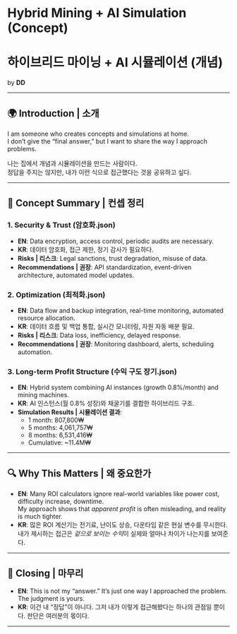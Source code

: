 # Hybrid Mining + AI Simulation (Concept)  
# 하이브리드 마이닝 + AI 시뮬레이션 (개념)

by **DD**

---

## 🌍 Introduction | 소개
I am someone who creates concepts and simulations at home.  
I don’t give the “final answer,” but I want to share the way I approach problems.  

나는 집에서 개념과 시뮬레이션을 만드는 사람이다.  
정답을 주지는 않지만, 내가 이런 식으로 접근했다는 것을 공유하고 싶다.  

---

## 📂 Concept Summary | 컨셉 정리

### 1. Security & Trust (암호화.json)  
- **EN**: Data encryption, access control, periodic audits are necessary.  
- **KR**: 데이터 암호화, 접근 제한, 정기 감사가 필요하다.  
- **Risks | 리스크**: Legal sanctions, trust degradation, misuse of data.  
- **Recommendations | 권장**: API standardization, event-driven architecture, automated model updates.  

### 2. Optimization (최적화.json)  
- **EN**: Data flow and backup integration, real-time monitoring, automated resource allocation.  
- **KR**: 데이터 흐름 및 백업 통합, 실시간 모니터링, 자원 자동 배분 필요.  
- **Risks | 리스크**: Data loss, inefficiency, delayed response.  
- **Recommendations | 권장**: Monitoring dashboard, alerts, scheduling automation.  

### 3. Long-term Profit Structure (수익 구도 장기.json)  
- **EN**: Hybrid system combining AI instances (growth 0.8%/month) and mining machines.  
- **KR**: AI 인스턴스(월 0.8% 성장)와 채굴기를 결합한 하이브리드 구조.  
- **Simulation Results | 시뮬레이션 결과**:  
  - 1 month: 807,800₩  
  - 5 months: 4,061,757₩  
  - 8 months: 6,531,416₩  
  - Cumulative: ~11.4M₩  

---

## 🔍 Why This Matters | 왜 중요한가
- **EN**: Many ROI calculators ignore real-world variables like power cost, difficulty increase, downtime.  
  My approach shows that *apparent profit* is often misleading, and reality is much tighter.  
- **KR**: 많은 ROI 계산기는 전기료, 난이도 상승, 다운타임 같은 현실 변수를 무시한다.  
  내가 제시하는 접근은 *겉으로 보이는 수익*이 실제와 얼마나 차이가 나는지를 보여준다.  

---

## 📝 Closing | 마무리
- **EN**: This is not my “answer.” It’s just one way I approached the problem. The judgment is yours.  
- **KR**: 이건 내 “정답”이 아니다. 그저 내가 이렇게 접근해봤다는 하나의 관점일 뿐이다. 판단은 여러분의 몫이다.  

---
